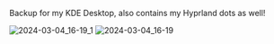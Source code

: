Backup for my KDE Desktop, also contains my Hyprland dots as well! 

![2024-03-04_16-19_1](https://github.com/KMcNeace/archpc-kde/assets/134442804/e9b073e7-828a-4edb-ba3c-d3eeffdab903)
![2024-03-04_16-19](https://github.com/KMcNeace/archpc-kde/assets/134442804/64811298-03da-4215-9ce4-fb582f35b985)
